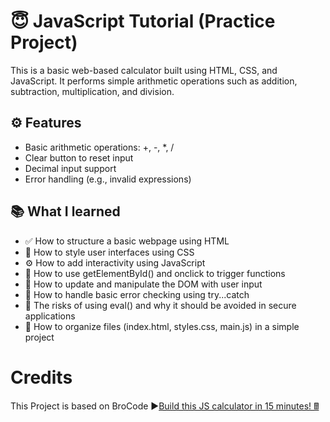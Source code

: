 # 😇 JavaScript Tutorial (Practice Project)

This is a basic web-based calculator built using HTML, CSS, and JavaScript. It performs simple arithmetic operations such as addition, subtraction, multiplication, and division.

## ⚙️ Features
- Basic arithmetic operations: +, -, *, /
- Clear button to reset input
- Decimal input support
- Error handling (e.g., invalid expressions)

## 📚 What I learned
- ✅ How to structure a basic webpage using HTML
- 🎨 How to style user interfaces using CSS
- ⚙️ How to add interactivity using JavaScript
- 🧠 How to use getElementById() and onclick to trigger functions
- 🔄 How to update and manipulate the DOM with user input
- 🧪 How to handle basic error checking using try...catch
- 🚨 The risks of using eval() and why it should be avoided in secure applications
- 📂 How to organize files (index.html, styles.css, main.js) in a simple project

# Credits
This Project is based on BroCode ▶️[Build this JS calculator in 15 minutes! 🖩](https://youtu.be/I5kj-YsmWjM?si=DGqX9wBBg5j3QNz0)


